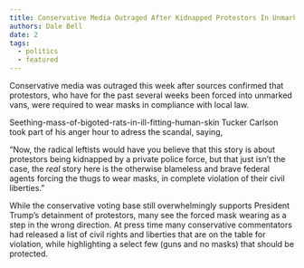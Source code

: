 ```yaml
---
title: Conservative Media Outraged After Kidnapped Protestors In Unmarked Van Forced To Wear Masks
authors: Dale Bell
date: 2
tags:
  - politics
  - featured
---
```


Conservative media was outraged this week after sources confirmed that protestors, who have for the past several weeks been forced into unmarked vans, were required to wear masks in compliance with local law.

Seething-mass-of-bigoted-rats-in-ill-fitting-human-skin Tucker Carlson took part of his anger hour to adress the scandal, saying,

“Now, the radical leftists would have you believe that this story is about protestors being kidnapped by a private police force, but that just isn’t the case, the *real* story here is the otherwise blameless and brave federal agents forcing the thugs to wear masks, in complete violation of their civil liberties.”

While the conservative voting base still overwhelmingly supports President Trump’s detainment of protestors, many see the forced mask wearing as a step in the wrong direction. At press time many conservative commentators had released a list of civil rights and liberties that are on the table for violation, while highlighting a select few (guns and no masks) that should be protected.

